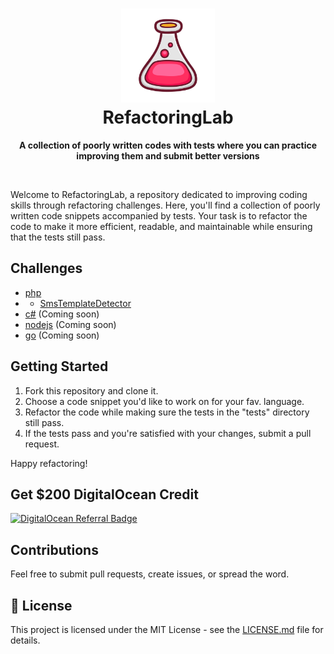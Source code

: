 <h1 align="center"><img height="150" src="./logo.png" /><br> RefactoringLab</h1>

<p align="center">
  <b>A collection of poorly written codes with tests where you can practice improving them and submit better versions</b></br>
</p>

<br />

Welcome to RefactoringLab, a repository dedicated to improving coding skills through refactoring challenges. Here, you'll find a collection of poorly written code snippets accompanied by tests. Your task is to refactor the code to make it more efficient, readable, and maintainable while ensuring that the tests still pass.

## Challenges

- [php](./php)
- - [SmsTemplateDetector](./php/SmsTemplateDetector)
- [c#](#) (Coming soon)
- [nodejs](#) (Coming soon)
- [go](#) (Coming soon)

## Getting Started

1. Fork this repository and clone it.
2. Choose a code snippet you'd like to work on for your fav. language.
3. Refactor the code while making sure the tests in the "tests" directory still pass.
4. If the tests pass and you're satisfied with your changes, submit a pull request.

Happy refactoring!

## Get $200 DigitalOcean Credit

[![DigitalOcean Referral Badge](https://web-platforms.sfo2.cdn.digitaloceanspaces.com/WWW/Badge%201.svg)](https://www.digitalocean.com/?refcode=64aee93d49da&utm_campaign=Referral_Invite&utm_medium=Referral_Program&utm_source=badge)

## Contributions

Feel free to submit pull requests, create issues, or spread the word.

## 🔖 License

This project is licensed under the MIT License - see the [LICENSE.md](https://github.com/saleem-hadad/finance/blob/main/LICENSE) file for details.
